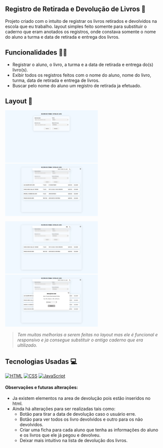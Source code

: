 
## Registro de Retirada e Devolução de Livros 📖

Projeto criado com o intuito de registrar os livros retirados e devolvidos na escola que eu trabalho. 
layout simples feito somente para substituir o caderno que eram anotados os registros, onde constava somente o nome do aluno a turma e data de retirada e entrega dos livros.

## Funcionalidades 👨‍💻

<ul> 
 <li> Registrar o aluno, o livro, a turma e a data de retirada e entrega do(s) livro(s).</li> 
 <li>Exibir todos os registros feitos com o nome do aluno, nome do livro, turma, data de retirada e entrega de livros.</li> 
 <li>Buscar pelo nome do aluno um registro de retirada ja efetuado.</li> 
</ul>

## Layout 🎨 </br>

<img src="assets/registro.png" alt="Descrição" width="300" />  <img src="assets/devolucao.png" alt="Descrição" width="300" /></br>

<img src="assets/pesquisa.png" alt="Descrição" width="300" />  <img src="assets/dataD.png" alt="Descrição" width="300" /> </br>

>*Tem muitas melhorias a serem feitas no layout mas ele é funcional e responsivo e ja consegue substituir o antigo caderno que era ultilizado.*
    
## Tecnologias Usadas 💻 </br>

[![HTML](https://img.shields.io/badge/HTML-%23FFac45.svg?&style=for-the-badge&logo=html5&logoColor=white&color=orange)](https://github.com/)
[![CSS](https://img.shields.io/badge/CSS-%23FFac45.svg?&style=for-the-badge&logo=css3&logoColor=white&color=blue)](https://github.com/)
[![JavaScript](https://img.shields.io/badge/JAVASCRIPT-%23FFac45.svg?&style=for-the-badge&logo=javascript&logoColor=white&color=yellow)](https://github.com/) 

#### Observações e futuras alterações: 
  - Ja existem elementos na area de devolução pois estão inseridos no html.
  - Ainda há alterações para ser realizadas tais como:
      - Botão para tirar a data de devolução caso o usuário erre.
      - Botão para ver todos os livro devolvidos e outro para os não devolvidos.
      - Criar uma ficha para cada aluno que tenha as informações do aluno e os livros que ele já pegou e devolveu.
      - Deixar mais intuitivo na lista de devolução dos livros.
